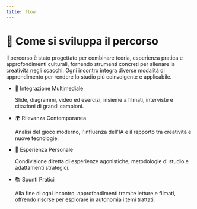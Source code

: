 ```yaml
---
title: flow
---
```


# 📌 Come si sviluppa il percorso

<div class="mt-6 text-left">
  <p class="text-lg text-gray-500 mb-6"> Il percorso è stato progettato per combinare teoria, esperienza pratica e approfondimenti culturali, fornendo strumenti concreti per allenare la creatività negli scacchi. 
  Ogni incontro integra diverse modalità di apprendimento per rendere lo studio più coinvolgente e applicabile.
  </p> 
  <div class="grid grid-cols-2 gap-6">
    <div>
      <ul class="space-y-4">
        <li>
          <span class="font-semibold">🎥 Integrazione Multimediale</span>
          <p class="mt-1 text-sm text-gray-500">
            Slide, diagrammi, video ed esercizi, insieme a filmati, interviste e citazioni di grandi campioni.
          </p>
        </li>
        <li>
          <span class="font-semibold">🌍 Rilevanza Contemporanea</span>
          <p class="mt-1 text-sm text-gray-500">
            Analisi del gioco moderno, l'influenza dell'IA e il rapporto tra creatività e nuove tecnologie.
          </p>
        </li>
      </ul>
    </div>
    <div>
      <ul class="space-y-4">
        <li>
          <span class="font-semibold">🎯 Esperienza Personale</span>
          <p class="mt-1 text-sm text-gray-500">
            Condivisione diretta di esperienze agonistiche, metodologie di studio e adattamenti strategici.
          </p>
        </li>
        <li>
          <span class="font-semibold">📚 Spunti Pratici</span>
          <p class="mt-1 text-sm text-gray-500">
            Alla fine di ogni incontro,  approfondimenti tramite letture e filmati, offrendo risorse per esplorare in autonomia i temi trattati.
          </p>
        </li>
      </ul>
    </div>
  </div>
</div>

<Footer />